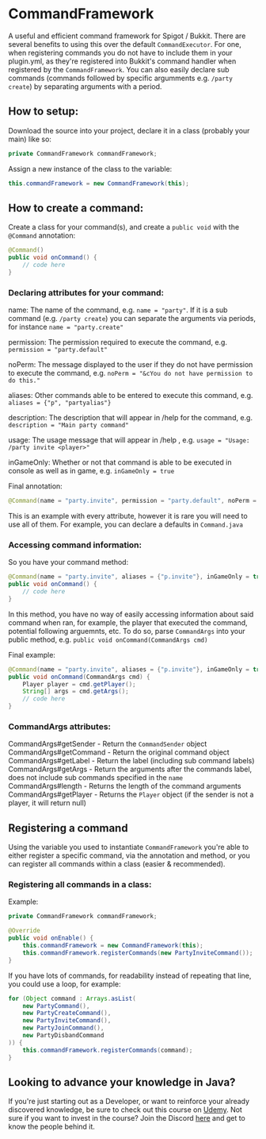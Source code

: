 [udemy-course]: https://www.udemy.com/course/develop-minecraft-plugins-java-programming/?couponCode=BIGSALE
[course-discord]: https://discord.gg/uZacPdD

# CommandFramework
A useful and efficient command framework for Spigot / Bukkit.
There are several benefits to using this over the default `CommandExecutor`. For one, when registering commands you do not have to include them in your plugin.yml, as they're registered into Bukkit's command handler when registered by the `CommandFramework`. You can also easily declare sub commands (commands followed by specific argumments e.g. `/party create`) by separating arguments with a period.

## How to setup:
Download the source into your project, declare it in a class (probably your main) like so:
```java
private CommandFramework commandFramework;
```
Assign a new instance of the class to the variable:
```java
this.commandFramework = new CommandFramework(this);
```


## How to create a command:
Create a class for your command(s), and create a `public void` with the `@Command` annotation:
```java
@Command()
public void onCommand() {
    // code here
}
```
### Declaring attributes for your command:
name:
The name of the command, e.g. `name = "party"`.
If it is a sub command (e.g. `/party create`) you can separate the arguments via periods, for instance `name = "party.create"`

permission:
The permission required to execute the command, e.g. `permission = "party.default"`

noPerm:
The message displayed to the user if they do not have permission to execute the command, e.g. `noPerm = "&cYou do not have permission to do this."`

aliases:
Other commands able to be entered to execute this command, e.g. `aliases = {"p", "partyalias"}`

description:
The description that will appear in /help for the command, e.g. `description = "Main party command"`

usage:
The usage message that will appear in /help <command>, e.g. `usage = "Usage: /party invite <player>"`

inGameOnly:
Whether or not that command is able to be executed in console as well as in game, e.g. `inGameOnly = true`

Final annotation:
```java
@Command(name = "party.invite", permission = "party.default", noPerm = "&cYou do not have permission to do this.", aliases = {"p.invite", "p.inv"}, usage = "Usage: /party invite <player>", inGameOnly = true)
```
This is an example with every attribute, however it is rare you will need to use all of them. For example, you can declare a defaults in `Command.java`

### Accessing command information:
So you have your command method:
```java
@Command(name = "party.invite", aliases = {"p.invite"}, inGameOnly = true)
public void onCommand() {
    // code here
}
```
In this method, you have no way of easily accessing information about said command when ran, for example, the player that executed the command, potential following arguemnts, etc. To do so, parse `CommandArgs` into your public method, e.g. `public void onCommand(CommandArgs cmd)`

Final example:
```java
@Command(name = "party.invite", aliases = {"p.invite"}, inGameOnly = true)
public void onCommand(CommandArgs cmd) {
    Player player = cmd.getPlayer();
    String[] args = cmd.getArgs();
    // code here
}
```

### CommandArgs attributes:
CommandArgs#getSender - Return the `CommandSender` object<br>
CommandArgs#getCommand - Return the original command object<br>
CommandArgs#getLabel - Return the label (including sub command labels)<br>
CommandArgs#getArgs - Return the arguments after the commands label, does not include sub commands specified in the `name`<br>
CommandArgs#length - Returns the length of the command arguments<br>
CommandArgs#getPlayer - Returns the `Player` object (if the sender is not a player, it will return null)<br>


## Registering a command
Using the variable you used to instantiate `CommandFramework` you're able to either register a specific command, via the annotation and method, or you can register all commands within a class (easier & recommended).

### Registering all commands in a class:
Example:
```java
private CommandFramework commandFramework;

@Override
public void onEnable() {
    this.commandFramework = new CommandFramework(this);
    this.commandFramework.registerCommands(new PartyInviteCommand());
}
```

If you have lots of commands, for readability instead of repeating that line, you could use a loop, for example:
```java
for (Object command : Arrays.asList(
    new PartyCommand(),
    new PartyCreateCommand(),
    new PartyInviteCommand(),
    new PartyJoinCommand(),
    new PartyDisbandCommand
)) {
    this.commandFramework.registerCommands(command);
}
```

## Looking to advance your knowledge in Java?
If you're just starting out as a Developer, or want to reinforce your already discovered knowledge, be sure to check out this course on [Udemy][udemy-course]. Not sure if you want to invest in the course? Join the Discord [here][course-discord] and get to know the people behind it.
